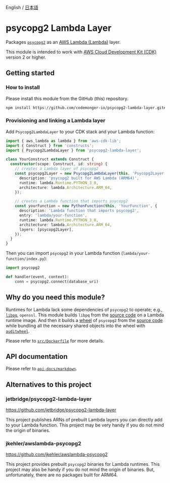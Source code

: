 English / [日本語](./README.ja.md)

# psycopg2 Lambda Layer

Packages [`psycopg2`](https://github.com/psycopg/psycopg2) as an [AWS Lambda (Lambda)](https://docs.aws.amazon.com/lambda/latest/dg/welcome.html) layer.

This module is intended to work with [AWS Cloud Development Kit (CDK)](https://docs.aws.amazon.com/cdk/v2/guide/home.html) version 2 or higher.

## Getting started

### How to install

Please install this module from the GitHub (this) repository.

```sh
npm install https://github.com/codemonger-io/psycopg2-lambda-layer.git#v0.1.0
```

### Provisioning and linking a Lambda layer

Add `Psycopg2LambdaLayer` to your CDK stack and your Lambda function:
```ts
import { aws_lambda as lambda } from 'aws-cdk-lib';
import { Construct } from 'constructs';
import { Psycopg2LambdaLayer } from 'psycopg2-lambda-layer';

class YourConstruct extends Construct {
  constructor(scope: Construct, id: string) {
    // creates a Lambda layer of psycopg2
    const psycopg2Layer = new Psycopg2LambdaLayer(this, 'Psycopg2Layer', {
      description: 'psycopg2 built for AWS Lambda (ARM64)',
      runtime: lambda.Runtime.PYTHON_3_8,
      architecture: lambda.Architecture.ARM_64,
    });

    // creates a Lambda function that imports psycopg2
    const yourFunction = new PythonFunction(this, 'YourFunction', {
      description: 'Lambda function that imports psycopg2',
      entry: 'lambda/your-function',
      runtime: lambda.Runtime.PYTHON_3_8,
      architecture: lambda.Architecture.ARM_64,
      layers: [psycopg2Layer],
    });
  }
}
```

Then you can import `psycopg2` in your Lambda function (`lambda/your-function/index.py`):
```python
import psycopg2

def handler(event, context):
    conn = psycopg2.connect(database_uri)
```

## Why do you need this module?

Runtimes for Lambda lack some dependencies of `psycopg2` to operate; e.g., [`libpq`](https://www.postgresql.org/docs/15/libpq.html), `openssl`.
This module builds `libpq` from the [source code](https://github.com/postgres/postgres) on a Lambda runtime image.
And then it builds a [wheel](https://pip.pypa.io/en/stable/cli/pip_wheel/) of `psycopg2` from the [source code](https://github.com/psycopg/psycopg2) while bundling all the necessary shared objects into the wheel with [`auditwheel`](https://github.com/pypa/auditwheel).

Please refer to [`src/Dockerfile`](./src/Dockerfile) for more details.

## API documentation

Please refer to [`api-docs/markdown`](./api-docs/markdown/index.md).

## Alternatives to this project

### jetbridge/psycopg2-lambda-layer

https://github.com/jetbridge/psycopg2-lambda-layer

This project publishes ARNs of prebuilt Lambda layers you can directly add to your Lambda function.
This project may be very handy if you do not mind the origin of binaries.

### jkehler/awslambda-psycopg2

https://github.com/jkehler/awslambda-psycopg2

This project provides prebuilt `psycopg2` binaries for Lambda runtimes.
This project may also be handy if you do not mind the origin of binaries.
But, unfortunately, there are no packages built for ARM64.